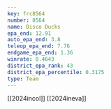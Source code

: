 ```yaml
---
key: frc8564
number: 8564
name: Disco Ducks
epa_end: 12.91
auto_epa_end: 3.8
teleop_epa_end: 7.76
endgame_epa_end: 1.36
winrate: 0.4643
district_epa_rank: 43
district_epa_percentile: 0.3175
type: Team
---
```

[[2024incol]]
[[2024ineva]]

